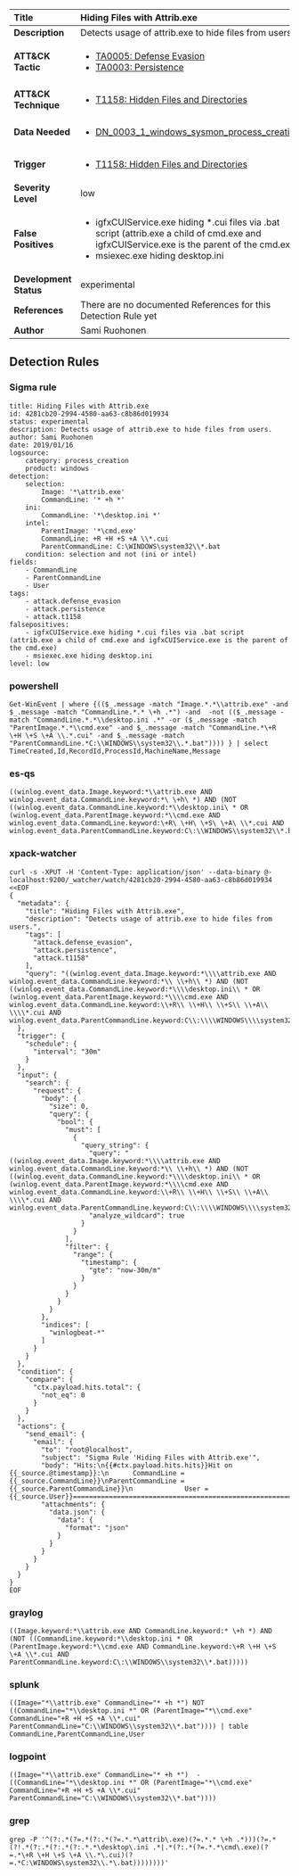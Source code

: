 | Title                    | Hiding Files with Attrib.exe       |
|:-------------------------|:------------------|
| **Description**          | Detects usage of attrib.exe to hide files from users. |
| **ATT&amp;CK Tactic**    |  <ul><li>[TA0005: Defense Evasion](https://attack.mitre.org/tactics/TA0005)</li><li>[TA0003: Persistence](https://attack.mitre.org/tactics/TA0003)</li></ul>  |
| **ATT&amp;CK Technique** | <ul><li>[T1158: Hidden Files and Directories](https://attack.mitre.org/techniques/T1158)</li></ul>  |
| **Data Needed**          | <ul><li>[DN_0003_1_windows_sysmon_process_creation](../Data_Needed/DN_0003_1_windows_sysmon_process_creation.md)</li></ul>  |
| **Trigger**              | <ul><li>[T1158: Hidden Files and Directories](../Triggers/T1158.md)</li></ul>  |
| **Severity Level**       | low |
| **False Positives**      | <ul><li>igfxCUIService.exe hiding *.cui files via .bat script (attrib.exe a child of cmd.exe and igfxCUIService.exe is the parent of the cmd.exe)</li><li>msiexec.exe hiding desktop.ini</li></ul>  |
| **Development Status**   | experimental |
| **References**           |  There are no documented References for this Detection Rule yet  |
| **Author**               | Sami Ruohonen |


## Detection Rules

### Sigma rule

```
title: Hiding Files with Attrib.exe
id: 4281cb20-2994-4580-aa63-c8b86d019934
status: experimental
description: Detects usage of attrib.exe to hide files from users.
author: Sami Ruohonen
date: 2019/01/16
logsource:
    category: process_creation
    product: windows
detection:
    selection:
        Image: '*\attrib.exe'
        CommandLine: '* +h *'
    ini:
        CommandLine: '*\desktop.ini *'
    intel:
        ParentImage: '*\cmd.exe'
        CommandLine: +R +H +S +A \\*.cui
        ParentCommandLine: C:\WINDOWS\system32\\*.bat
    condition: selection and not (ini or intel)
fields:
    - CommandLine
    - ParentCommandLine
    - User
tags:
    - attack.defense_evasion
    - attack.persistence
    - attack.t1158
falsepositives:
    - igfxCUIService.exe hiding *.cui files via .bat script (attrib.exe a child of cmd.exe and igfxCUIService.exe is the parent of the cmd.exe)
    - msiexec.exe hiding desktop.ini
level: low

```





### powershell
    
```
Get-WinEvent | where {(($_.message -match "Image.*.*\\attrib.exe" -and $_.message -match "CommandLine.*.* \+h .*") -and  -not (($_.message -match "CommandLine.*.*\\desktop.ini .*" -or ($_.message -match "ParentImage.*.*\\cmd.exe" -and $_.message -match "CommandLine.*\+R \+H \+S \+A \\.*.cui" -and $_.message -match "ParentCommandLine.*C:\\WINDOWS\\system32\\.*.bat")))) } | select TimeCreated,Id,RecordId,ProcessId,MachineName,Message
```


### es-qs
    
```
((winlog.event_data.Image.keyword:*\\attrib.exe AND winlog.event_data.CommandLine.keyword:*\ \+h\ *) AND (NOT ((winlog.event_data.CommandLine.keyword:*\\desktop.ini\ * OR (winlog.event_data.ParentImage.keyword:*\\cmd.exe AND winlog.event_data.CommandLine.keyword:\+R\ \+H\ \+S\ \+A\ \\*.cui AND winlog.event_data.ParentCommandLine.keyword:C\:\\WINDOWS\\system32\\*.bat)))))
```


### xpack-watcher
    
```
curl -s -XPUT -H 'Content-Type: application/json' --data-binary @- localhost:9200/_watcher/watch/4281cb20-2994-4580-aa63-c8b86d019934 <<EOF
{
  "metadata": {
    "title": "Hiding Files with Attrib.exe",
    "description": "Detects usage of attrib.exe to hide files from users.",
    "tags": [
      "attack.defense_evasion",
      "attack.persistence",
      "attack.t1158"
    ],
    "query": "((winlog.event_data.Image.keyword:*\\\\attrib.exe AND winlog.event_data.CommandLine.keyword:*\\ \\+h\\ *) AND (NOT ((winlog.event_data.CommandLine.keyword:*\\\\desktop.ini\\ * OR (winlog.event_data.ParentImage.keyword:*\\\\cmd.exe AND winlog.event_data.CommandLine.keyword:\\+R\\ \\+H\\ \\+S\\ \\+A\\ \\\\*.cui AND winlog.event_data.ParentCommandLine.keyword:C\\:\\\\WINDOWS\\\\system32\\\\*.bat)))))"
  },
  "trigger": {
    "schedule": {
      "interval": "30m"
    }
  },
  "input": {
    "search": {
      "request": {
        "body": {
          "size": 0,
          "query": {
            "bool": {
              "must": [
                {
                  "query_string": {
                    "query": "((winlog.event_data.Image.keyword:*\\\\attrib.exe AND winlog.event_data.CommandLine.keyword:*\\ \\+h\\ *) AND (NOT ((winlog.event_data.CommandLine.keyword:*\\\\desktop.ini\\ * OR (winlog.event_data.ParentImage.keyword:*\\\\cmd.exe AND winlog.event_data.CommandLine.keyword:\\+R\\ \\+H\\ \\+S\\ \\+A\\ \\\\*.cui AND winlog.event_data.ParentCommandLine.keyword:C\\:\\\\WINDOWS\\\\system32\\\\*.bat)))))",
                    "analyze_wildcard": true
                  }
                }
              ],
              "filter": {
                "range": {
                  "timestamp": {
                    "gte": "now-30m/m"
                  }
                }
              }
            }
          }
        },
        "indices": [
          "winlogbeat-*"
        ]
      }
    }
  },
  "condition": {
    "compare": {
      "ctx.payload.hits.total": {
        "not_eq": 0
      }
    }
  },
  "actions": {
    "send_email": {
      "email": {
        "to": "root@localhost",
        "subject": "Sigma Rule 'Hiding Files with Attrib.exe'",
        "body": "Hits:\n{{#ctx.payload.hits.hits}}Hit on {{_source.@timestamp}}:\n      CommandLine = {{_source.CommandLine}}\nParentCommandLine = {{_source.ParentCommandLine}}\n             User = {{_source.User}}================================================================================\n{{/ctx.payload.hits.hits}}",
        "attachments": {
          "data.json": {
            "data": {
              "format": "json"
            }
          }
        }
      }
    }
  }
}
EOF

```


### graylog
    
```
((Image.keyword:*\\attrib.exe AND CommandLine.keyword:* \+h *) AND (NOT ((CommandLine.keyword:*\\desktop.ini * OR (ParentImage.keyword:*\\cmd.exe AND CommandLine.keyword:\+R \+H \+S \+A \\*.cui AND ParentCommandLine.keyword:C\:\\WINDOWS\\system32\\*.bat)))))
```


### splunk
    
```
((Image="*\\attrib.exe" CommandLine="* +h *") NOT ((CommandLine="*\\desktop.ini *" OR (ParentImage="*\\cmd.exe" CommandLine="+R +H +S +A \\*.cui" ParentCommandLine="C:\\WINDOWS\\system32\\*.bat")))) | table CommandLine,ParentCommandLine,User
```


### logpoint
    
```
((Image="*\\attrib.exe" CommandLine="* +h *")  -((CommandLine="*\\desktop.ini *" OR (ParentImage="*\\cmd.exe" CommandLine="+R +H +S +A \\*.cui" ParentCommandLine="C:\\WINDOWS\\system32\\*.bat"))))
```


### grep
    
```
grep -P '^(?:.*(?=.*(?:.*(?=.*.*\attrib\.exe)(?=.*.* \+h .*)))(?=.*(?!.*(?:.*(?:.*(?:.*.*\desktop\.ini .*|.*(?:.*(?=.*.*\cmd\.exe)(?=.*\+R \+H \+S \+A \\.*\.cui)(?=.*C:\WINDOWS\system32\\.*\.bat))))))))'
```




